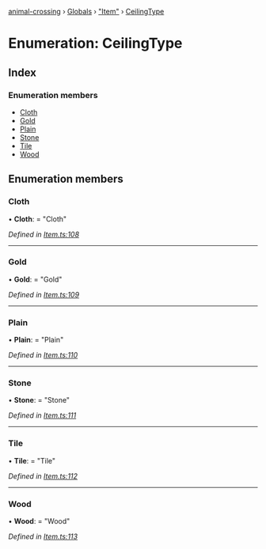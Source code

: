 [animal-crossing](../README.md) › [Globals](../globals.md) › ["Item"](../modules/_item_.md) › [CeilingType](_item_.ceilingtype.md)

# Enumeration: CeilingType

## Index

### Enumeration members

* [Cloth](_item_.ceilingtype.md#cloth)
* [Gold](_item_.ceilingtype.md#gold)
* [Plain](_item_.ceilingtype.md#plain)
* [Stone](_item_.ceilingtype.md#stone)
* [Tile](_item_.ceilingtype.md#tile)
* [Wood](_item_.ceilingtype.md#wood)

## Enumeration members

###  Cloth

• **Cloth**: = "Cloth"

*Defined in [Item.ts:108](https://github.com/Norviah/animal-crossing/blob/0850a1e/module/types/Item.ts#L108)*

___

###  Gold

• **Gold**: = "Gold"

*Defined in [Item.ts:109](https://github.com/Norviah/animal-crossing/blob/0850a1e/module/types/Item.ts#L109)*

___

###  Plain

• **Plain**: = "Plain"

*Defined in [Item.ts:110](https://github.com/Norviah/animal-crossing/blob/0850a1e/module/types/Item.ts#L110)*

___

###  Stone

• **Stone**: = "Stone"

*Defined in [Item.ts:111](https://github.com/Norviah/animal-crossing/blob/0850a1e/module/types/Item.ts#L111)*

___

###  Tile

• **Tile**: = "Tile"

*Defined in [Item.ts:112](https://github.com/Norviah/animal-crossing/blob/0850a1e/module/types/Item.ts#L112)*

___

###  Wood

• **Wood**: = "Wood"

*Defined in [Item.ts:113](https://github.com/Norviah/animal-crossing/blob/0850a1e/module/types/Item.ts#L113)*
